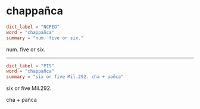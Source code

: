 # chappañca

``` toml
dict_label = "NCPED"
word = "chappañca"
summary = "num. five or six."
```

num. five or six.

--------------------

``` toml
dict_label = "PTS"
word = "chappañca"
summary = "six or five Mil.292. cha + pañca"
```

six or five Mil.292.

cha \+ pañca

